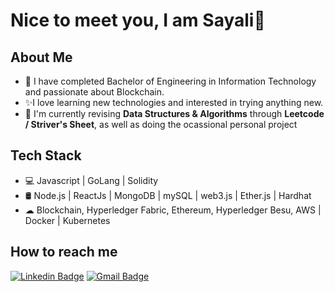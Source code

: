 # Nice to meet you, I am Sayali👋


## About Me

* 🌱 I have completed Bachelor of Engineering in Information Technology and passionate about Blockchain.
* ✨I love learning new technologies and interested in trying anything new.
* 💼 I'm currently revising **Data Structures & Algorithms** through **Leetcode / Striver's Sheet**, as well as doing the ocassional personal project

## Tech Stack

* 💻 Javascript  |  GoLang  |  Solidity
* 🛢️ Node.js | ReactJs | MongoDB | mySQL | web3.js | Ether.js | Hardhat
* ☁ Blockchain, Hyperledger Fabric, Ethereum, Hyperledger Besu, AWS | Docker | Kubernetes

## How to reach me

[![Linkedin Badge](https://img.shields.io/badge/-LinkedIn-blue?style=flat-square&logo=Linkedin&logoColor=white&link=https://www.linkedin.com/in/sayalikukkar11/)](https://www.linkedin.com/in/sayalikukkar11/)
[![Gmail Badge](https://img.shields.io/badge/-Gmail-d14836?style=flat-square&logo=Gmail&logoColor=white&link=mail@sayukukkar11@gmail.com)](mailto:mail@sayukukkar11@gmail.com)









<!--
**Sayalikukkar/sayalikukkar** is a ✨ _special_ ✨ repository because its `README.md` (this file) appears on your GitHub profile.

Here are some ideas to get you started:

- 🔭 I’m currently working on ...
- 🌱 I’m currently learning ...
- 👯 I’m looking to collaborate on ...
- 🤔 I’m looking for help with ...
- 💬 Ask me about ...
- 📫 How to reach me: ...
- 😄 Pronouns: ...
- ⚡ Fun fact: ...
-->
